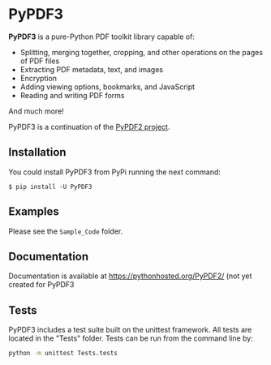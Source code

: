 # PyPDF3

**PyPDF3** is a pure-Python PDF toolkit library capable of:

 - Splitting, merging together, cropping, and other operations on the pages of PDF files
 - Extracting PDF metadata, text, and images
 - Encryption
 - Adding viewing options, bookmarks, and JavaScript
 - Reading and writing PDF forms

And much more!

PyPDF3 is a continuation of the [PyPDF2 project](https://github.com/mstamy2/PyPDF2).

## Installation

You could install PyPDF3 from PyPi running the next command:

    $ pip install -U PyPDF3

## Examples

Please see the `Sample_Code` folder.

## Documentation

Documentation is available at
https://pythonhosted.org/PyPDF2/
(not yet created for PyPDF3

## Tests
PyPDF3 includes a test suite built on the unittest framework. All tests are located in the "Tests" folder.
Tests can be run from the command line by:

```bash
python -m unittest Tests.tests
```
